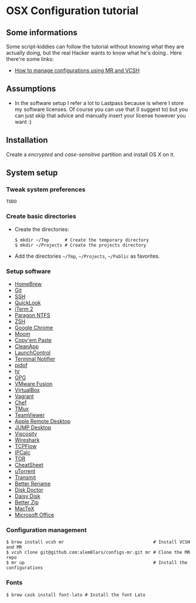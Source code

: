 # OSX Configuration tutorial

## Some informations

Some script-kiddies can follow the tutorial without knowing what they are actually doing, but the real Hacker wants to know what he's doing.. Here there're some links:
* [How to manage configurations using MR and VCSH](http://www.martin-burger.net/blog/unix-shell/manage-dotfiles-quickly-and-effortlessly/)

## Assumptions

* In the software setup I refer a lot to Lastpass because is where I store my software licenses. Of course you can use that (I suggest to) but you can just skip that advice and manually insert your license however you want :)

## Installation

Create a *encrypted* and *case-sensitive* partition and install OS X on it.

## System setup

### Tweak system preferences

`TODO`

### Create basic directories

* Create the directories:
  
  ```
  $ mkdir ~/Tmp      # Create the temporary directory
  $ mkdir ~/Projects # Create the projects directory
  ```

* Add the directories `~/Tmp`, `~/Projects`, `~/Public` as favorites.

### Setup software

* [HomeBrew](./software/homebrew.md)
* [Git](./software/git.md)
* [SSH](./software/ssh.md)
* [QuickLook](./software/quicklook.md)
* [iTerm 2](./software/iterm2.md)
* [Paragon NTFS](./software/paragon_ntfs.md)
* [ZSH](./software/zsh.md)
* [Google Chrome](./software/google_chrome.md)
* [Moom](./software/moom.md)
* [Copy'em Paste](./software/copyempaste.md)
* [CleanApp](./software/cleanapp.md)
* [LaunchControl](./software/launchcontrol.md)
* [Terminal Notifier](./software/terminal_notifier.md)
* [pidof](./software/pidof.md)
* [hr](./software/hr.md)
* [GPG](./software/gpg.md)
* [VMware Fusion](./software/vmware_fusion.md)
* [VirtualBox](./software/virtualbox.md)
* [Vagrant](./software/vagrant.md)
* [Chef](./software/chef.md)
* [TMux](./software/tmux.md)
* [TeamViewer](./software/teamviewer.md)
* [Apple Remote Desktop](./software/apple_remote_desktop.md)
* [JUMP Desktop](./software/jump_desktop.md)
* [Viscosity](./software/viscosity.md)
* [Wireshark](./software/wireshark.md)
* [TCPFlow](./software/tcpflow.md)
* [IPCalc](./software/ipcalc.md)
* [TOR](./software/tor.md)
* [CheatSheet](./software/cheatsheet.md)
* [uTorrent](./software/utorrent.md)
* [Transmit](./software/transmit.md)
* [Better Rename](./software/better_rename.md)
* [Disk Doctor](./software/disk_doctor.md)
* [Daisy Disk](./software/daisy_disk.md)
* [Better Zip](./software/better_zip.md)
* [MacTeX](./software/mactex.md)
* [Microsoft Office](./software/microsoft_office.md)

### Configuration management

```
$ brew install vcsh mr                                  # Install VCSH and MR
$ vcsh clone git@github.com:alem0lars/configs-mr.git mr # Clone the MR repo
$ mr up                                                 # Install the configurations
```

### Fonts

```
$ brew cask install font-lato # Install the font Lato
```
